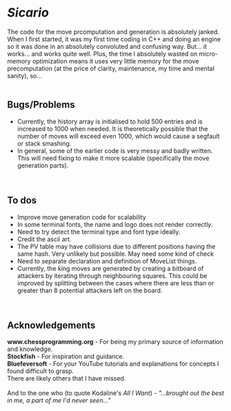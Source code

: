 # <strong><em>Sicario</em></strong>

The code for the move prcomputation and generation is absolutely janked. When I first started, it was my first time
coding in C++ and doing an engine so it was done in an absolutely convoluted and confusing way. But... it works... and
works quite well. Plus, the time I absolutely wasted on micro-memory optimization means it uses very little memory for
the move precomputation (at the price of clarity, maintenance, my time and mental sanity), so...
</br>
</br>
<h2>Bugs/Problems</h2>
<ul>
    <li>Currently, the history array is initialised to hold 500 entries and is increased to 1000 when needed. It is
    theoretically possible that the number of moves will exceed even 1000, which would cause a segfault or stack
    smashing.</li>
    <li>In general, some of the earlier code is very messy and badly written. This will need fixing to make it more scalable
    (specifically the move generation parts).</li>
</ul>
</br>
<H2>To dos</H2>
<ul>
    <li>Improve move generation code for scalability</li>
    <li>In some terminal fonts, the name and logo does not render correctly.</li>
    <li>Need to try detect the terminal type and font type ideally.</li>
    <li>Credit the ascii art.</li>
    <li>The PV table may have collisions due to different positions having the same hash. Very unlikely but possible.
    May need some kind of check</li>
    <li>Need to separate declaration and definition of MoveList things.</li>
    <li>Currently, the king moves are generated by creating a bitboard of attackers by iterating through neighbouring
    squares. This could be improved by splitting between the cases where there are less than or greater than 8
    potential attackers left on the board.</li>
</ul>
</br>
<H2>Acknowledgements</H2>
<strong>www.chessprogramming.org</strong> - For being my primary source of information and knowledge.</br>
<strong>Stockfish</strong> - For inspiration and guidance.</br>
<strong>Bluefeversoft</strong> - For your YouTube tutorials and explanations for concepts I found difficult to grasp.</br>
There are likely others that I have missed.</br>
</br>
And to the one who (to quote Kodaline's <em>All I Want</em>) - <em>"...brought out the best in me, a part of me I'd never seen..."</em>
